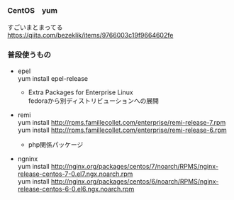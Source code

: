 ### CentOS　yum

すごいまとまってる  
https://qiita.com/bezeklik/items/9766003c19f9664602fe

### 普段使うもの
* epel  
yum install epel-release  

  * Extra Packages for Enterprise Linux  
  fedoraから別ディストリビューションへの展開

* remi  
yum install http://rpms.famillecollet.com/enterprise/remi-release-7.rpm  
yum install http://rpms.famillecollet.com/enterprise/remi-release-6.rpm

  * php関係パッケージ

* ngninx  
yum install http://nginx.org/packages/centos/7/noarch/RPMS/nginx-release-centos-7-0.el7.ngx.noarch.rpm  
yum install http://nginx.org/packages/centos/6/noarch/RPMS/nginx-release-centos-6-0.el6.ngx.noarch.rpm
